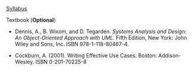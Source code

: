 [Syllabus](https://docs.google.com/document/d/1Ii4cjQTPZUDf-1rnH-PHlXKPJKT-zycb/edit)

Textbook (**Optional**)
- Dennis, A., B. Wixom, and D. Tegarden. *Systems Analysis and Design: An Object-Oriented Approach with UML.* Fifth Edition, New York: John Wiley and Sons, Inc. ISBN 978-1-118-80467-4.

- Cockburn, A. (2001). Writing Effective Use Cases. Boston: Addison-Wesley. ISBN 0-201-70225-8







